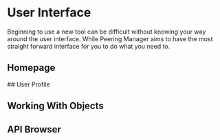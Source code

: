 # User Interface

Beginning to use a new tool can be difficult without knowing your way around
the user interface. While Peering Manager aims to have the most straight
forward interface for you to do what you need to.

## Homepage

## User Profile

## Working With Objects

## API Browser

